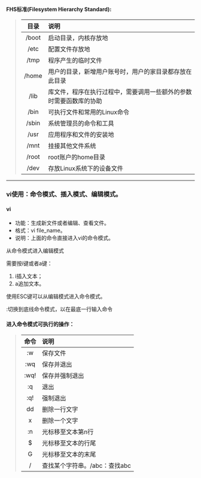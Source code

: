 #### FHS标准(Filesystem Hierarchy Standard):

> | 目录  | 说明                                                         |
> | :---: | :----------------------------------------------------------- |
> | /boot | 启动目录，内核存放地                                         |
> | /etc  | 配置文件存放地                                               |
> | /tmp  | 程序产生的临时文件                                           |
> | /home | 用户的目录，新增用户账号时，用户的家目录都存放在此目录       |
> | /lib  | 库文件，程序在执行过程中，需要调用一些额外的参数时需要函数库的协助 |
> | /bin  | 可执行文件和常用的Linux命令                                  |
> | /sbin | 系统管理员的命令和工具                                       |
> | /usr  | 应用程序和文件的安装地                                       |
> | /mnt  | 挂接其他文件系统                                             |
> | /root | root账户的home目录                                           |
> | /dev  | 存放Linux系统下的设备文件                                    |

***

### vi使用：命令模式、插入模式、编辑模式。

#### **vi**

- 功能：生成新文件或者编辑、查看文件。
- 格式：vi file_name。
- 说明：上面的命令直接进入vi的命令模式。

从命令模式进入编辑模式

需要按i键或者a键：

1. i插入文本；
2. a追加文本。

使用ESC键可以从编辑模式进入命令模式。

:切换到底线命令模式，以在最底一行输入命令

#### 进入命令模式可执行的操作：

> | 命令 | 说明                          |
> | :--: | :---------------------------- |
> |  :w  | 保存文件                      |
> | :wq  | 保存并退出                    |
> | :wq! | 保存并强制退出                |
> |  :q  | 退出                          |
> | :q!  | 强制退出                      |
> |  dd  | 删除一行文字                  |
> |  x   | 删除一个文字                  |
> |  :n  | 光标移至文本第n行             |
> |  $   | 光标移至文本的行尾            |
> |  G   | 光标移至文本的末尾            |
> |  /   | 查找某个字符串。/abc：查找abc |